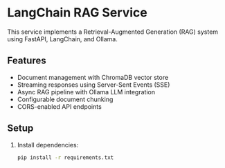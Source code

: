 # LangChain RAG Service

This service implements a Retrieval-Augmented Generation (RAG) system using FastAPI, LangChain, and Ollama.

## Features
- Document management with ChromaDB vector store
- Streaming responses using Server-Sent Events (SSE)
- Async RAG pipeline with Ollama LLM integration
- Configurable document chunking
- CORS-enabled API endpoints

## Setup

1. Install dependencies:
   ```bash
   pip install -r requirements.txt
